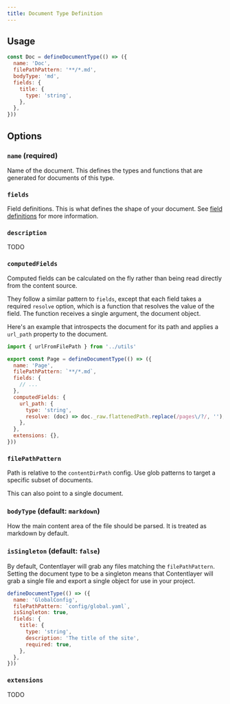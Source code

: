 ```yaml
---
title: Document Type Definition
---
```


## Usage

```js
const Doc = defineDocumentType(() => ({
  name: 'Doc',
  filePathPattern: '**/*.md',
  bodyType: 'md',
  fields: {
    title: {
      type: 'string',
    },
  },
}))
```

## Options

### `name` (required)

Name of the document. This defines the types and functions that are generated for documents of this type.

### `fields`

Field definitions. This is what defines the shape of your document. See [field definitions](/docs/field-definitions) for more information.

### `description`

TODO

### `computedFields`

Computed fields can be calculated on the fly rather than being read directly from the content source.

They follow a similar pattern to `fields`, except that each field takes a required `resolve` option, which is a function that resolves the value of the field. The function receives a single argument, the document object.

Here's an example that introspects the document for its path and applies a `url_path` property to the document.

```js
import { urlFromFilePath } from '../utils'

export const Page = defineDocumentType(() => ({
  name: 'Page',
  filePathPattern: `**/*.md`,
  fields: {
    // ...
  },
  computedFields: {
    url_path: {
      type: 'string',
      resolve: (doc) => doc._raw.flattenedPath.replace(/pages\/?/, ''),
    },
  },
  extensions: {},
}))
```

### `filePathPattern`

Path is relative to the `contentDirPath` config. Use glob patterns to target a specific subset of documents.

This can also point to a single document.

### `bodyType` (default: `markdown`)

How the main content area of the file should be parsed. It is treated as markdown by default.

### `isSingleton` (default: `false`)

By default, Contentlayer will grab any files matching the `filePathPattern`. Setting the document type to be a singleton means that Contentlayer will grab a single file and export a single object for use in your project.

```js
defineDocumentType(() => ({
  name: 'GlobalConfig',
  filePathPattern: `config/global.yaml`,
  isSingleton: true,
  fields: {
    title: {
      type: 'string',
      description: 'The title of the site',
      required: true,
    },
  },
}))
```

### `extensions`

TODO
